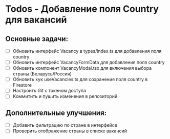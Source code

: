 # Todos - Добавление поля Country для вакансий

## Основные задачи:
- [ ] Обновить интерфейс Vacancy в types/index.ts для добавления поля country
- [ ] Обновить интерфейс VacancyFormData для добавления поля country
- [ ] Обновить компонент VacancyModal.tsx для включения выбора страны (Беларусь/Россия)
- [ ] Обновить хук useVacancies.ts для сохранения поля country в Firestore
- [ ] Настроить Git с токеном доступа
- [ ] Коммитить и пушить изменения в репозиторий

## Дополнительные улучшения:
- [ ] Добавить фильтрацию по стране в интерфейсе
- [ ] Проверить отображение страны в списке вакансий
